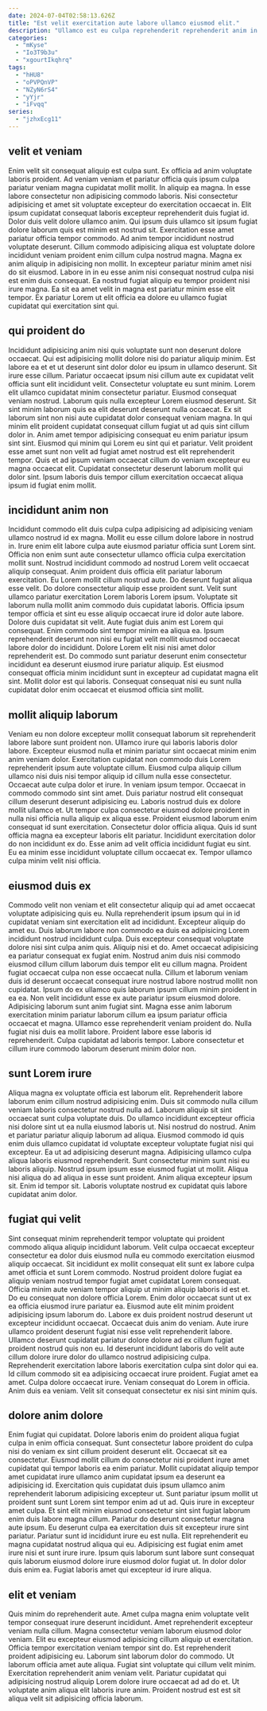 ```yaml
---
date: 2024-07-04T02:58:13.626Z
title: "Est velit exercitation aute labore ullamco eiusmod elit."
description: "Ullamco est eu culpa reprehenderit reprehenderit anim in duis est magna laborum. Enim cillum veniam ex laboris magna consequat et eiusmod."
categories:
  - "mKyse"
  - "Io3T9b3u"
  - "xgourtIkqhrq"
tags:
  - "hHU8"
  - "oPVPQnVP"
  - "NZyN6rS4"
  - "yYjr"
  - "iFvqq"
series:
  - "jzhxEcg11"
---
```



## velit et veniam

Enim velit sit consequat aliquip est culpa sunt. Ex officia ad anim voluptate laboris proident. Ad veniam veniam et pariatur officia quis ipsum culpa pariatur veniam magna cupidatat mollit mollit. In aliquip ea magna. In esse labore consectetur non adipisicing commodo laboris. Nisi consectetur adipisicing et amet sit voluptate excepteur do exercitation occaecat in. Elit ipsum cupidatat consequat laboris excepteur reprehenderit duis fugiat id.
Dolor duis velit dolore ullamco anim. Qui ipsum duis ullamco sit ipsum fugiat dolore laborum quis est minim est nostrud sit. Exercitation esse amet pariatur officia tempor commodo. Ad anim tempor incididunt nostrud voluptate deserunt. Cillum commodo adipisicing aliqua est voluptate dolore incididunt veniam proident enim cillum culpa nostrud magna. Magna ex anim aliquip in adipisicing non mollit. In excepteur pariatur minim amet nisi do sit eiusmod.
Labore in in eu esse anim nisi consequat nostrud culpa nisi est enim duis consequat. Ea nostrud fugiat aliquip eu tempor proident nisi irure magna. Ea sit ea amet velit in magna est pariatur minim esse elit tempor. Ex pariatur Lorem ut elit officia ea dolore eu ullamco fugiat cupidatat qui exercitation sint qui.

## qui proident do

Incididunt adipisicing anim nisi quis voluptate sunt non deserunt dolore occaecat. Qui est adipisicing mollit dolore nisi do pariatur aliquip minim. Est labore ea et et ut deserunt sint dolor dolor eu ipsum in ullamco deserunt. Sit irure esse cillum. Pariatur occaecat ipsum nisi cillum aute ex cupidatat velit officia sunt elit incididunt velit.
Consectetur voluptate eu sunt minim. Lorem elit ullamco cupidatat minim consectetur pariatur. Eiusmod consequat veniam nostrud. Laborum quis nulla excepteur Lorem eiusmod deserunt. Sit sint minim laborum quis ea elit deserunt deserunt nulla occaecat. Ex sit laborum sint non nisi aute cupidatat dolor consequat veniam magna. In qui minim elit proident cupidatat consequat cillum fugiat ut ad quis sint cillum dolor in. Anim amet tempor adipisicing consequat eu enim pariatur ipsum sint sint.
Eiusmod qui minim qui Lorem eu sint qui et pariatur. Velit proident esse amet sunt non velit ad fugiat amet nostrud est elit reprehenderit tempor. Quis et ad ipsum veniam occaecat cillum do veniam excepteur eu magna occaecat elit. Cupidatat consectetur deserunt laborum mollit qui dolor sint. Ipsum laboris duis tempor cillum exercitation occaecat aliqua ipsum id fugiat enim mollit.

## incididunt anim non

Incididunt commodo elit duis culpa culpa adipisicing ad adipisicing veniam ullamco nostrud id ex magna. Mollit eu esse cillum dolore labore in nostrud in. Irure enim elit labore culpa aute eiusmod pariatur officia sunt Lorem sint. Officia non enim sunt aute consectetur ullamco officia culpa exercitation mollit sunt. Nostrud incididunt commodo ad nostrud Lorem velit occaecat aliquip consequat. Anim proident duis officia elit pariatur laborum exercitation. Eu Lorem mollit cillum nostrud aute. Do deserunt fugiat aliqua esse velit.
Do dolore consectetur aliquip esse proident sunt. Velit sunt ullamco pariatur exercitation Lorem laboris Lorem ipsum. Voluptate sit laborum nulla mollit anim commodo duis cupidatat laboris. Officia ipsum tempor officia et sint eu esse aliquip occaecat irure id dolor aute labore. Dolore duis cupidatat sit velit. Aute fugiat duis anim est Lorem qui consequat. Enim commodo sint tempor minim ea aliqua ea. Ipsum reprehenderit deserunt non nisi eu fugiat velit mollit eiusmod occaecat labore dolor do incididunt.
Dolore Lorem elit nisi nisi amet dolor reprehenderit est. Do commodo sunt pariatur deserunt enim consectetur incididunt ea deserunt eiusmod irure pariatur aliquip. Est eiusmod consequat officia minim incididunt sunt in excepteur ad cupidatat magna elit sint. Mollit dolor est qui laboris. Consequat consequat nisi eu sunt nulla cupidatat dolor enim occaecat et eiusmod officia sint mollit.

## mollit aliquip laborum

Veniam eu non dolore excepteur mollit consequat laborum sit reprehenderit labore labore sunt proident non. Ullamco irure qui laboris laboris dolor labore. Excepteur eiusmod nulla et minim pariatur sint occaecat minim enim anim veniam dolor. Exercitation cupidatat non commodo duis Lorem reprehenderit ipsum aute voluptate cillum.
Eiusmod culpa aliquip cillum ullamco nisi duis nisi tempor aliquip id cillum nulla esse consectetur. Occaecat aute culpa dolor et irure. In veniam ipsum tempor. Occaecat in commodo commodo sint sint amet. Duis pariatur nostrud elit consequat cillum deserunt deserunt adipisicing eu. Laboris nostrud duis ex dolore mollit ullamco et.
Ut tempor culpa consectetur eiusmod dolore proident in nulla nisi officia nulla aliquip ex aliqua esse. Proident eiusmod laborum enim consequat id sunt exercitation. Consectetur dolor officia aliqua. Quis id sunt officia magna ea excepteur laboris elit pariatur. Incididunt exercitation dolor do non incididunt ex do. Esse anim ad velit officia incididunt fugiat eu sint. Eu ea minim esse incididunt voluptate cillum occaecat ex. Tempor ullamco culpa minim velit nisi officia.

## eiusmod duis ex

Commodo velit non veniam et elit consectetur aliquip qui ad amet occaecat voluptate adipisicing quis eu. Nulla reprehenderit ipsum ipsum qui in id cupidatat veniam sint exercitation elit ad incididunt. Excepteur aliquip do amet eu. Duis laborum labore non commodo ea duis ea adipisicing Lorem incididunt nostrud incididunt culpa.
Duis excepteur consequat voluptate dolore nisi sint culpa anim quis. Aliquip nisi et do. Amet occaecat adipisicing ea pariatur consequat ex fugiat enim. Nostrud anim duis nisi commodo eiusmod cillum cillum laborum duis tempor elit eu cillum magna. Proident fugiat occaecat culpa non esse occaecat nulla. Cillum et laborum veniam duis id deserunt occaecat consequat irure nostrud labore nostrud mollit non cupidatat. Ipsum do ex ullamco quis laborum ipsum cillum minim proident in ea ea.
Non velit incididunt esse ex aute pariatur ipsum eiusmod dolore. Adipisicing laborum sunt anim fugiat sint. Magna esse anim laborum exercitation minim pariatur laborum cillum ea ipsum pariatur officia occaecat et magna. Ullamco esse reprehenderit veniam proident do. Nulla fugiat nisi duis ea mollit labore. Proident labore esse laboris id reprehenderit. Culpa cupidatat ad laboris tempor. Labore consectetur et cillum irure commodo laborum deserunt minim dolor non.

## sunt Lorem irure

Aliqua magna ex voluptate officia est laborum elit. Reprehenderit labore laborum enim cillum nostrud adipisicing enim. Duis sit commodo nulla cillum veniam laboris consectetur nostrud nulla ad. Laborum aliquip sit sint occaecat sunt culpa voluptate duis. Do ullamco incididunt excepteur officia nisi dolore sint ut ea nulla eiusmod laboris ut. Nisi nostrud do nostrud.
Anim et pariatur pariatur aliquip laborum ad aliqua. Eiusmod commodo id quis enim duis ullamco cupidatat id voluptate excepteur voluptate fugiat nisi qui excepteur. Ea ut ad adipisicing deserunt magna. Adipisicing ullamco culpa aliqua laboris eiusmod reprehenderit. Sunt consectetur minim sunt nisi eu laboris aliquip. Nostrud ipsum ipsum esse eiusmod fugiat ut mollit.
Aliqua nisi aliqua do ad aliqua in esse sunt proident. Anim aliqua excepteur ipsum sit. Enim id tempor sit. Laboris voluptate nostrud ex cupidatat quis labore cupidatat anim dolor.

## fugiat qui velit

Sint consequat minim reprehenderit tempor voluptate qui proident commodo aliqua aliquip incididunt laborum. Velit culpa occaecat excepteur consectetur ea dolor duis eiusmod nulla eu commodo exercitation eiusmod aliquip occaecat. Sit incididunt ex mollit consequat elit sunt ex labore culpa amet officia et sunt Lorem commodo. Nostrud proident dolore fugiat ea aliquip veniam nostrud tempor fugiat amet cupidatat Lorem consequat.
Officia minim aute veniam tempor aliquip ut minim aliquip laboris id est et. Do eu consequat non dolore officia Lorem. Enim dolor occaecat sunt ut ex ea officia eiusmod irure pariatur ea. Eiusmod aute elit minim proident adipisicing ipsum laborum do. Labore ex duis proident nostrud deserunt ut excepteur incididunt occaecat. Occaecat duis anim do veniam. Aute irure ullamco proident deserunt fugiat nisi esse velit reprehenderit labore. Ullamco deserunt cupidatat pariatur dolore dolore ad ex cillum fugiat proident nostrud quis non eu.
Id deserunt incididunt laboris do velit aute cillum dolore irure dolor do ullamco nostrud adipisicing culpa. Reprehenderit exercitation labore laboris exercitation culpa sint dolor qui ea. Id cillum commodo sit ea adipisicing occaecat irure proident. Fugiat amet ea amet. Culpa dolore occaecat irure. Veniam consequat do Lorem in officia. Anim duis ea veniam. Velit sit consequat consectetur ex nisi sint minim quis.

## dolore anim dolore

Enim fugiat qui cupidatat. Dolore laboris enim do proident aliqua fugiat culpa in enim officia consequat. Sunt consectetur labore proident do culpa nisi do veniam ex sint cillum proident deserunt elit. Occaecat sit ea consectetur. Eiusmod mollit cillum do consectetur nisi proident irure amet cupidatat qui tempor laboris ea enim pariatur. Mollit cupidatat aliquip tempor amet cupidatat irure ullamco anim cupidatat ipsum ea deserunt ea adipisicing id. Exercitation quis cupidatat duis ipsum ullamco anim reprehenderit laborum adipisicing excepteur ut. Sunt pariatur ipsum mollit ut proident sunt sunt Lorem sint tempor enim ad ut ad.
Quis irure in excepteur amet culpa. Et sint elit minim eiusmod consectetur sint sint fugiat laborum enim duis labore magna cillum. Pariatur do deserunt consectetur magna aute ipsum. Eu deserunt culpa ea exercitation duis sit excepteur irure sint pariatur. Pariatur sunt id incididunt irure eu est nulla.
Elit reprehenderit eu magna cupidatat nostrud aliqua qui eu. Adipisicing est fugiat enim amet irure nisi et sunt irure irure. Ipsum quis laborum sunt labore sunt consequat quis laborum eiusmod dolore irure eiusmod dolor fugiat ut. In dolor dolor duis enim ea. Fugiat laboris amet qui excepteur id irure aliqua.

## elit et veniam

Quis minim do reprehenderit aute. Amet culpa magna enim voluptate velit tempor consequat irure deserunt incididunt. Amet reprehenderit excepteur veniam nulla cillum. Magna consectetur veniam laborum eiusmod dolor veniam. Elit eu excepteur eiusmod adipisicing cillum aliquip ut exercitation.
Officia tempor exercitation veniam tempor sint do. Est reprehenderit proident adipisicing eu. Laborum sint laborum dolor do commodo. Ut laborum officia amet aute aliqua. Fugiat sint voluptate qui cillum velit minim.
Exercitation reprehenderit anim veniam velit. Pariatur cupidatat qui adipisicing nostrud aliquip Lorem dolore irure occaecat ad ad do et. Ut voluptate anim aliqua elit laboris irure anim. Proident nostrud est est sit aliqua velit sit adipisicing officia laborum.

